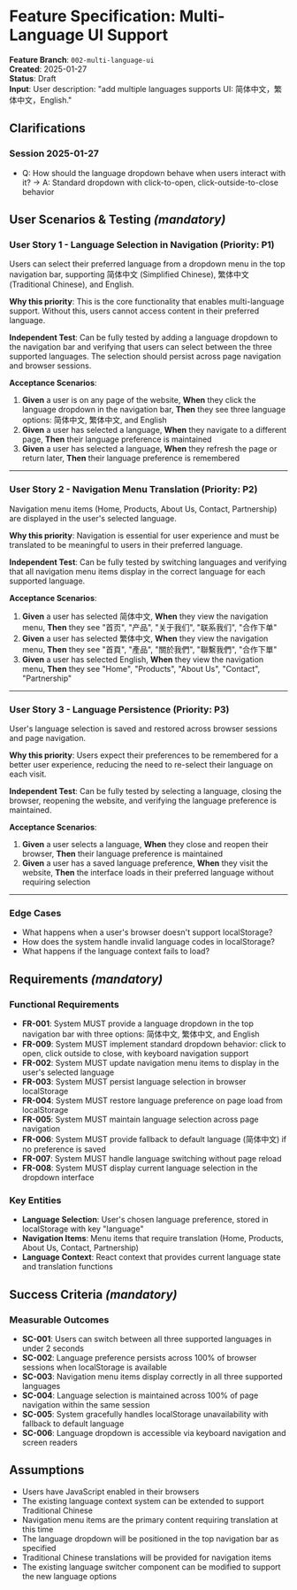 # Feature Specification: Multi-Language UI Support

**Feature Branch**: `002-multi-language-ui`  
**Created**: 2025-01-27  
**Status**: Draft  
**Input**: User description: "add multiple languages supports UI: 简体中文，繁体中文，English."

## Clarifications

### Session 2025-01-27

- Q: How should the language dropdown behave when users interact with it? → A: Standard dropdown with click-to-open, click-outside-to-close behavior

## User Scenarios & Testing *(mandatory)*

### User Story 1 - Language Selection in Navigation (Priority: P1)

Users can select their preferred language from a dropdown menu in the top navigation bar, supporting 简体中文 (Simplified Chinese), 繁体中文 (Traditional Chinese), and English.

**Why this priority**: This is the core functionality that enables multi-language support. Without this, users cannot access content in their preferred language.

**Independent Test**: Can be fully tested by adding a language dropdown to the navigation bar and verifying that users can select between the three supported languages. The selection should persist across page navigation and browser sessions.

**Acceptance Scenarios**:

1. **Given** a user is on any page of the website, **When** they click the language dropdown in the navigation bar, **Then** they see three language options: 简体中文, 繁体中文, and English
2. **Given** a user has selected a language, **When** they navigate to a different page, **Then** their language preference is maintained
3. **Given** a user has selected a language, **When** they refresh the page or return later, **Then** their language preference is remembered

---

### User Story 2 - Navigation Menu Translation (Priority: P2)

Navigation menu items (Home, Products, About Us, Contact, Partnership) are displayed in the user's selected language.

**Why this priority**: Navigation is essential for user experience and must be translated to be meaningful to users in their preferred language.

**Independent Test**: Can be fully tested by switching languages and verifying that all navigation menu items display in the correct language for each supported language.

**Acceptance Scenarios**:

1. **Given** a user has selected 简体中文, **When** they view the navigation menu, **Then** they see "首页", "产品", "关于我们", "联系我们", "合作下单"
2. **Given** a user has selected 繁体中文, **When** they view the navigation menu, **Then** they see "首頁", "產品", "關於我們", "聯繫我們", "合作下單"
3. **Given** a user has selected English, **When** they view the navigation menu, **Then** they see "Home", "Products", "About Us", "Contact", "Partnership"

---

### User Story 3 - Language Persistence (Priority: P3)

User's language selection is saved and restored across browser sessions and page navigation.

**Why this priority**: Users expect their preferences to be remembered for a better user experience, reducing the need to re-select their language on each visit.

**Independent Test**: Can be fully tested by selecting a language, closing the browser, reopening the website, and verifying the language preference is maintained.

**Acceptance Scenarios**:

1. **Given** a user selects a language, **When** they close and reopen their browser, **Then** their language preference is maintained
2. **Given** a user has a saved language preference, **When** they visit the website, **Then** the interface loads in their preferred language without requiring selection

---

### Edge Cases

- What happens when a user's browser doesn't support localStorage?
- How does the system handle invalid language codes in localStorage?
- What happens if the language context fails to load?

## Requirements *(mandatory)*

### Functional Requirements

- **FR-001**: System MUST provide a language dropdown in the top navigation bar with three options: 简体中文, 繁体中文, and English
- **FR-009**: System MUST implement standard dropdown behavior: click to open, click outside to close, with keyboard navigation support
- **FR-002**: System MUST update navigation menu items to display in the user's selected language
- **FR-003**: System MUST persist language selection in browser localStorage
- **FR-004**: System MUST restore language preference on page load from localStorage
- **FR-005**: System MUST maintain language selection across page navigation
- **FR-006**: System MUST provide fallback to default language (简体中文) if no preference is saved
- **FR-007**: System MUST handle language switching without page reload
- **FR-008**: System MUST display current language selection in the dropdown interface

### Key Entities

- **Language Selection**: User's chosen language preference, stored in localStorage with key "language"
- **Navigation Items**: Menu items that require translation (Home, Products, About Us, Contact, Partnership)
- **Language Context**: React context that provides current language state and translation functions

## Success Criteria *(mandatory)*

### Measurable Outcomes

- **SC-001**: Users can switch between all three supported languages in under 2 seconds
- **SC-002**: Language preference persists across 100% of browser sessions when localStorage is available
- **SC-003**: Navigation menu items display correctly in all three supported languages
- **SC-004**: Language selection is maintained across 100% of page navigation within the same session
- **SC-005**: System gracefully handles localStorage unavailability with fallback to default language
- **SC-006**: Language dropdown is accessible via keyboard navigation and screen readers

## Assumptions

- Users have JavaScript enabled in their browsers
- The existing language context system can be extended to support Traditional Chinese
- Navigation menu items are the primary content requiring translation at this time
- The language dropdown will be positioned in the top navigation bar as specified
- Traditional Chinese translations will be provided for navigation items
- The existing language switcher component can be modified to support the new language options